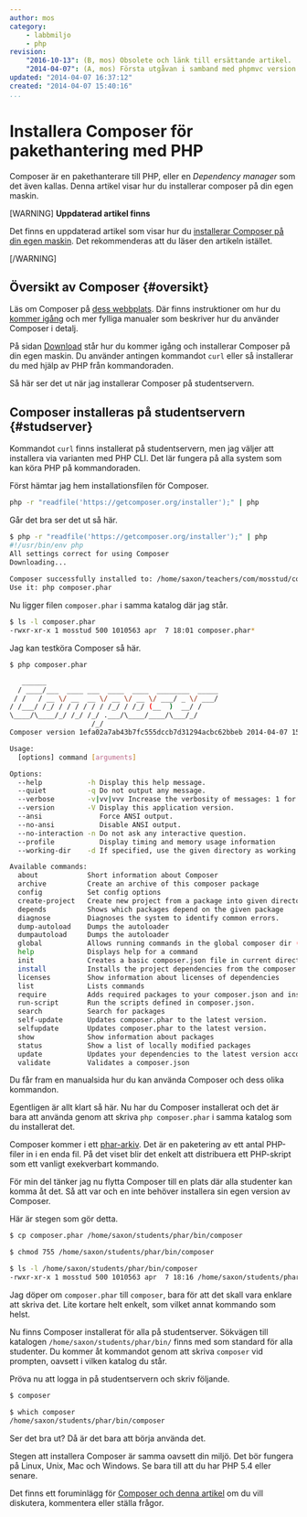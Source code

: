 ```yaml
---
author: mos
category:
    - labbmiljo
    - php
revision:
    "2016-10-13": (B, mos) Obsolete och länk till ersättande artikel.
    "2014-04-07": (A, mos) Första utgåvan i samband med phpmvc version 2.
updated: "2014-04-07 16:37:12"
created: "2014-04-07 15:40:16"
...
```

Installera Composer för pakethantering med PHP
==================================

Composer är en pakethanterare till PHP, eller en *Dependency manager* som det även kallas. Denna artikel visar hur du installerar composer på din egen maskin.

<!--more-->

[WARNING]
**Uppdaterad artikel finns**

Det finns en uppdaterad artikel som visar hur du [installerar Composer på din egen maskin](kunskap/installera-composer). Det rekommenderas att du läser den artikeln istället.

[/WARNING]



Översikt av Composer {#oversikt}
--------------------------------------

Läs om Composer på [dess webbplats](https://getcomposer.org/). Där finns instruktioner om hur du [kommer igång](https://getcomposer.org/doc/00-intro.md) och mer fylliga manualer som beskriver hur du använder Composer i detalj.

På sidan [Download](https://getcomposer.org/download/) står hur du kommer igång och installerar Composer på din egen maskin. Du använder antingen kommandot `curl` eller så installerar du med hjälp av PHP från kommandoraden.

Så här ser det ut när jag installerar Composer på studentservern.



Composer installeras på studentservern {#studserver}
--------------------------------------

Kommandot `curl` finns installerat på studentservern, men jag väljer att installera via varianten med PHP CLI. Det lär fungera på alla system som kan köra PHP på kommandoraden.

Först hämtar jag hem installationsfilen för Composer.

```bash
php -r "readfile('https://getcomposer.org/installer');" | php
```

Går det bra ser det ut så här.

```bash
$ php -r "readfile('https://getcomposer.org/installer');" | php           
#!/usr/bin/env php                                                                
All settings correct for using Composer                                           
Downloading...                                                                    
                                                                                  
Composer successfully installed to: /home/saxon/teachers/com/mosstud/composer.phar
Use it: php composer.phar                                                         
```

Nu ligger filen `composer.phar` i samma katalog där jag står.

```bash
$ ls -l composer.phar                                
-rwxr-xr-x 1 mosstud 500 1010563 apr  7 18:01 composer.phar* 
```

Jag kan testköra Composer så här.

```bash
$ php composer.phar

   ______ 
  / ____/___  ____ ___  ____  ____  ________  _____ 
 / /   / __ \/ __  __ \/ __ \/ __ \/ ___/ _ \/ ___/ 
/ /___/ /_/ / / / / / / /_/ / /_/ (__  )  __/ /
\____/\____/_/ /_/ /_/ .___/\____/____/\___/_/ 
                    /_/
Composer version 1efa02a7ab43b7fc555dccb7d31294acbc62bbeb 2014-04-07 15:37:10

Usage:
  [options] command [arguments]

Options:
  --help           -h Display this help message.                         
  --quiet          -q Do not output any message.                         
  --verbose        -v|vv|vvv Increase the verbosity of messages: 1 for normal output, 2 for more verbose output and 3 for debug 
  --version        -V Display this application version.           
  --ansi              Force ANSI output.                          
  --no-ansi           Disable ANSI output.
  --no-interaction -n Do not ask any interactive question.     
  --profile           Display timing and memory usage information
  --working-dir    -d If specified, use the given directory as working directory.

Available commands:
  about            Short information about Composer
  archive          Create an archive of this composer package
  config           Set config options 
  create-project   Create new project from a package into given directory.
  depends          Shows which packages depend on the given package
  diagnose         Diagnoses the system to identify common errors.
  dump-autoload    Dumps the autoloader                
  dumpautoload     Dumps the autoloader 
  global           Allows running commands in the global composer dir ($COMPOSER_HOME).
  help             Displays help for a command
  init             Creates a basic composer.json file in current directory.
  install          Installs the project dependencies from the composer.lock file if present, or falls back on the composer.json.
  licenses         Show information about licenses of dependencies
  list             Lists commands                      
  require          Adds required packages to your composer.json and installs them
  run-script       Run the scripts defined in composer.json.
  search           Search for packages                       
  self-update      Updates composer.phar to the latest version.
  selfupdate       Updates composer.phar to the latest version.
  show             Show information about packages        
  status           Show a list of locally modified packages
  update           Updates your dependencies to the latest version according to composer.json, and updates the composer.lock file.
  validate         Validates a composer.json
```

Du får fram en manualsida hur du kan använda Composer och dess olika kommandon.

Egentligen är allt klart så här. Nu har du Composer installerat och det är bara att använda genom att skriva `php composer.phar` i samma katalog som du installerat det. 

Composer kommer i ett [phar-arkiv](http://www.php.net/manual/en/book.phar.php). Det är en paketering av ett antal PHP-filer in i en enda fil. På det viset blir det enkelt att distribuera ett PHP-skript som ett vanligt exekverbart kommando.

För min del tänker jag nu flytta Composer till en plats där alla studenter kan komma åt det. Så att var och en inte behöver installera sin egen version av Composer.

Här är stegen som gör detta.

```bash
$ cp composer.phar /home/saxon/students/phar/bin/composer                     

$ chmod 755 /home/saxon/students/phar/bin/composer                            

$ ls -l /home/saxon/students/phar/bin/composer                                
-rwxr-xr-x 1 mosstud 500 1010563 apr  7 18:16 /home/saxon/students/phar/bin/composer* 
```

Jag döper om `composer.phar` till `composer`, bara för att det skall vara enklare att skriva det. Lite kortare helt enkelt, som vilket annat kommando som helst.

Nu finns Composer installerat för alla på studentserver. Sökvägen till katalogen `/home/saxon/students/phar/bin/` finns med som standard för alla studenter. Du kommer åt kommandot genom att skriva `composer` vid prompten, oavsett i vilken katalog du står.

Pröva nu att logga in på studentservern och skriv följande.

```bash
$ composer

$ which composer
/home/saxon/students/phar/bin/composer 
```

Ser det bra ut? Då är det bara att börja använda det.

Stegen att installera Composer är samma oavsett din miljö. Det bör fungera på Linux, Unix, Mac och Windows. Se bara till att du har PHP 5.4 eller senare.

Det finns ett foruminlägg för [Composer och denna artikel](t/2237) om du vill diskutera, kommentera eller ställa frågor.
